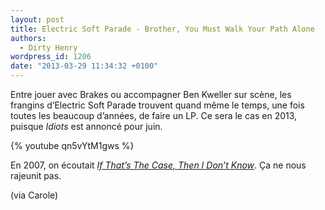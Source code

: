```yaml
---
layout: post
title: Electric Soft Parade - Brother, You Must Walk Your Path Alone
authors:
  - Dirty Henry
wordpress_id: 1206
date: "2013-03-29 11:34:32 +0100"
---
```


Entre jouer avec Brakes ou accompagner Ben Kweller sur scène, les frangins
d’Electric Soft Parade trouvent quand même le temps, une fois toutes les
beaucoup d’années, de faire un LP. Ce sera le cas en 2013, puisque _Idiots_ est
annoncé pour juin.

{% youtube qn5vYtM1gws %}

En 2007, on écoutait [_If That’s The Case, Then I Don’t Know_][1]. Ça ne nous
rajeunit pas.

(via Carole)

[1]:
  https://www.deadrooster.org/electric-soft-parade-if-that-s-the-case-then-i-don-t-know/
